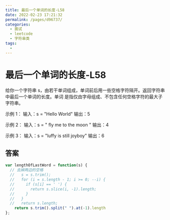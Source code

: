```yaml
---
title: 最后一个单词的长度-L58
date: 2022-02-23 17:21:32
permalink: /pages/d96737/
categories:
  - 面试
  - leetcode
  - 字符串类
tags:
  - 
---
```


# 最后一个单词的长度-L58

给你一个字符串 s，由若干单词组成，单词前后用一些空格字符隔开。返回字符串中最后一个单词的长度。单词 是指仅由字母组成、不包含任何空格字符的最大子字符串。

示例 1：
输入：s = "Hello World"
输出：5

<!-- more -->

示例 2：
输入：s = "   fly me   to   the moon  "
输出：4

示例 3：
输入：s = "luffy is still joyboy"
输出：6

## 答案

```js
var lengthOfLastWord = function(s) {
  // 去掉两边的空格
  //   s = s.trim();
  //   for (i = s.length - 1; i >= 0; --i) {
  //     if (s[i] == ' ') {
  //       return s.slice(i, -1).length;
  //     }
  //   }
  //   return s.length;
    return s.trim().split(" ").at(-1).length
};
```